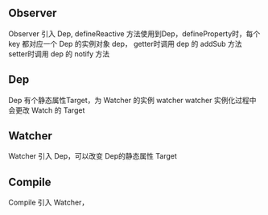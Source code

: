 ## Observer

Observer 引入 Dep, defineReactive 方法使用到Dep，defineProperty时，每个 key 都对应一个 Dep 的实例对象 dep，
getter时调用 dep 的 addSub 方法
setter时调用 dep 的 notify 方法

## Dep
Dep 有个静态属性Target，为 Watcher 的实例 watcher
watcher 实例化过程中会更改 Watch 的 Target

## Watcher
Watcher 引入 Dep，可以改变 Dep的静态属性 Target

## Compile
Compile 引入 Watcher，